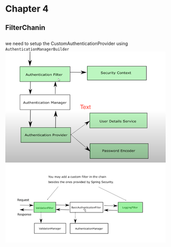 # Chapter 4
 
## FilterChanin

## 
we need to setup the CustomAuthenticationProvider using `AuthenticationManagerBuilder`
![image](images\chapter5\FC.png)
![image](images\chapter5\FC2.png)
